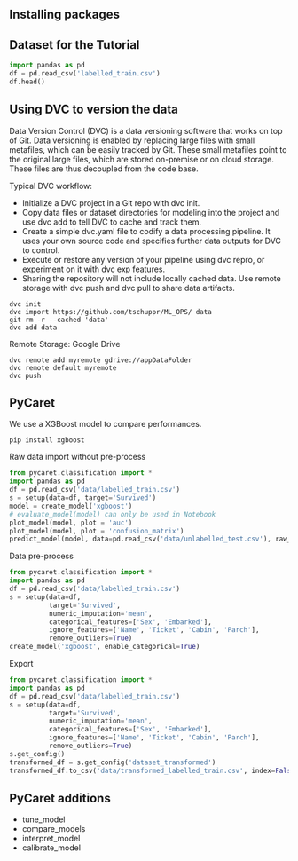 ## Installing packages

## Dataset for the Tutorial

```python
import pandas as pd
df = pd.read_csv('labelled_train.csv')
df.head()
```

## Using DVC to version the data

Data Version Control (DVC) is a data versioning software that works on top of
Git. Data versioning is enabled by replacing large files with small metafiles,
which can be easily tracked by Git. These small metafiles point to the original
large files, which are stored on-premise or on cloud storage. These files are
thus decoupled from the code base.


Typical DVC workflow:
- Initialize a DVC project in a Git repo with dvc init.
- Copy data files or dataset directories for modeling into the project and use dvc add to tell DVC to cache and track them.
- Create a simple dvc.yaml file to codify a data processing pipeline. It uses your own source code and specifies further data outputs for DVC to control.
- Execute or restore any version of your pipeline using dvc repro, or experiment on it with dvc exp features.
- Sharing the repository will not include locally cached data. Use remote storage with dvc push and dvc pull to share data artifacts.

```shell
dvc init
dvc import https://github.com/tschuppr/ML_OPS/ data
git rm -r --cached 'data'
dvc add data
```

Remote Storage: Google Drive
```shell
dvc remote add myremote gdrive://appDataFolder
dvc remote default myremote
dvc push
```
## PyCaret

We use a XGBoost model to compare performances.
```shell
pip install xgboost
```

Raw data import without pre-process
```python
from pycaret.classification import *
import pandas as pd
df = pd.read_csv('data/labelled_train.csv')
s = setup(data=df, target='Survived')
model = create_model('xgboost')
# evaluate_model(model) can only be used in Notebook
plot_model(model, plot = 'auc')
plot_model(model, plot = 'confusion_matrix')
predict_model(model, data=pd.read_csv('data/unlabelled_test.csv'), raw_score=True)
```

Data pre-process
```python
from pycaret.classification import *
import pandas as pd
df = pd.read_csv('data/labelled_train.csv')
s = setup(data=df,
          target='Survived',
          numeric_imputation='mean',
          categorical_features=['Sex', 'Embarked'],
          ignore_features=['Name', 'Ticket', 'Cabin', 'Parch'],
          remove_outliers=True)
create_model('xgboost', enable_categorical=True)
```

Export
```python
from pycaret.classification import *
import pandas as pd
df = pd.read_csv('data/labelled_train.csv')
s = setup(data=df,
          target='Survived',
          numeric_imputation='mean',
          categorical_features=['Sex', 'Embarked'],
          ignore_features=['Name', 'Ticket', 'Cabin', 'Parch'],
          remove_outliers=True)
s.get_config()
transformed_df = s.get_config('dataset_transformed')
transformed_df.to_csv('data/transformed_labelled_train.csv', index=False)
```

## PyCaret additions

- tune_model
- compare_models
- interpret_model
- calibrate_model